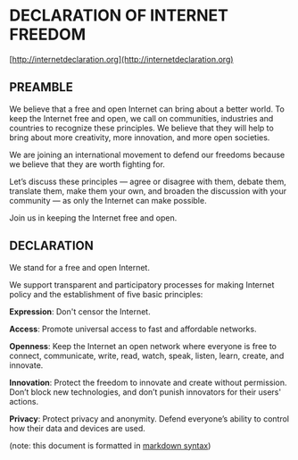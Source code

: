 # DECLARATION OF INTERNET FREEDOM

[http://internetdeclaration.org](http://internetdeclaration.org)

## PREAMBLE

We believe that a free and open Internet can bring about a better world. To keep the Internet free and open, we call on communities, industries and countries to recognize these principles. We believe that they will help to bring about more creativity, more innovation, and more open societies.

We are joining an international movement to defend our freedoms because we believe that they are worth fighting for.

Let’s discuss these principles — agree or disagree with them, debate them, translate them, make them your own, and broaden the discussion with your community — as only the Internet can make possible.

Join us in keeping the Internet free and open.

## DECLARATION

We stand for a free and open Internet.

We support transparent and participatory processes for making Internet policy and the establishment of five basic principles:

**Expression**: Don't censor the Internet.

**Access**: Promote universal access to fast and affordable networks.

**Openness**: Keep the Internet an open network where everyone is free to connect, communicate, write, read, watch, speak, listen, learn, create, and innovate.

**Innovation**: Protect the freedom to innovate and create without permission. Don’t block new technologies, and don’t punish innovators for their users' actions.

**Privacy**: Protect privacy and anonymity. Defend everyone’s ability to control how their data and devices are used.


(note: this document is formatted in [markdown syntax](http://daringfireball.net/projects/markdown/syntax))
